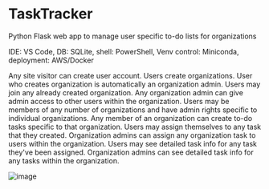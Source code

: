# TaskTracker
Python Flask web app to manage user specific to-do lists for organizations

IDE: VS Code, DB: SQLite, shell: PowerShell, Venv control: Miniconda, deployment: AWS/Docker

Any site visitor can create user account.
Users create organizations. User who creates organization is automatically an organization admin.
Users may join any already created organization.
Any organization admin can give admin access to other users within the organization.
Users may be members of any number of organizations and have admin rights specific to individual organizations.
Any member of an organization can create to-do tasks specific to that organization.
Users may assign themselves to any task that they created.
Organization admins can assign any organization task to users within the organization.
Users may see detailed task info for any task they've been assigned.
Organization admins can see detailed task info for any tasks within the organization.

![image](https://user-images.githubusercontent.com/72046035/146285601-a82decf4-2556-45a4-be8d-73b0a9e554ff.png)
